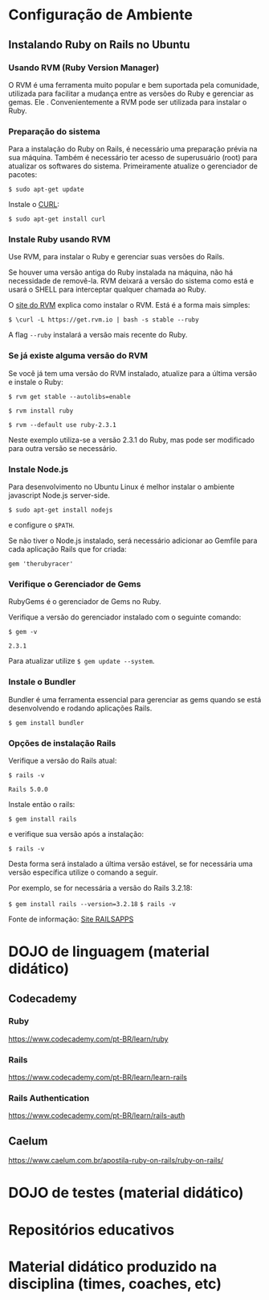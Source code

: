 # Configuração de Ambiente
## Instalando Ruby on Rails no Ubuntu
### Usando RVM (Ruby Version Manager)

O RVM é uma ferramenta muito popular e bem suportada pela comunidade, utilizada para facilitar a mudança entre as versões do Ruby e gerenciar as gemas. Ele . Convenientemente a RVM pode ser utilizada para instalar o Ruby.

### Preparação do sistema

Para a instalação do Ruby on Rails, é necessário uma preparação prévia na sua máquina. 
Também é necessário ter acesso de superusuário (root) para atualizar os softwares do sistema.
Primeiramente atualize o gerenciador de pacotes:

`$ sudo apt-get update`

Instale o [CURL](http://en.wikipedia.org/wiki/CURL):

`$ sudo apt-get install curl`

### Instale Ruby usando RVM
Use RVM, para instalar o Ruby e gerenciar suas versões do Rails.

Se houver uma versão antiga do Ruby instalada na máquina, não há necessidade de removê-la. RVM deixará a versão do sistema como está e usará o SHELL para interceptar qualquer chamada ao Ruby. 

O [site do RVM](https://rvm.io/rvm/install/) explica como instalar o RVM. Está é a forma mais simples:

`$ \curl -L https://get.rvm.io | bash -s stable --ruby`

A flag `--ruby` instalará a versão mais recente do Ruby.

### Se já existe alguma versão do RVM
Se você já tem uma versão do RVM instalado, atualize para a última versão e instale o Ruby:

`$ rvm get stable --autolibs=enable`

`$ rvm install ruby`

`$ rvm --default use ruby-2.3.1`

Neste exemplo utiliza-se a versão 2.3.1 do Ruby, mas pode ser modificado para outra versão se necessário.

### Instale Node.js

Para desenvolvimento no Ubuntu Linux é melhor instalar o ambiente javascript Node.js server-side.

`$ sudo apt-get install nodejs`

e configure o `$PATH`.

Se não tiver o Node.js instalado, será necessário adicionar ao Gemfile para cada aplicação Rails que for criada:

`gem 'therubyracer'`

### Verifique o Gerenciador de Gems

RubyGems é o gerenciador de Gems no Ruby.

Verifique a versão do gerenciador instalado com o seguinte comando:

`$ gem -v`

`2.3.1`

Para atualizar utilize `$ gem update --system`.

### Instale o Bundler

Bundler é uma ferramenta essencial para gerenciar as gems quando se está desenvolvendo e rodando aplicações Rails.

`$ gem install bundler`

### Opções de instalação Rails
Verifique a versão do Rails atual:

`$ rails -v`

`Rails 5.0.0`

Instale então o rails:

`$ gem install rails`

e verifique sua versão após a instalação: 

`$ rails -v`

Desta forma será instalado a última versão estável, se for necessária uma versão específica utilize o comando a seguir.

Por exemplo, se for necessária a versão do Rails 3.2.18:

`$ gem install rails --version=3.2.18`
`$ rails -v`

Fonte de informação: [Site RAILSAPPS](http://railsapps.github.io/installrubyonrails-ubuntu.html)
# DOJO de linguagem (material didático)
## Codecademy
### Ruby
https://www.codecademy.com/pt-BR/learn/ruby
### Rails
https://www.codecademy.com/pt-BR/learn/learn-rails
### Rails Authentication
https://www.codecademy.com/pt-BR/learn/rails-auth
## Caelum
https://www.caelum.com.br/apostila-ruby-on-rails/ruby-on-rails/
# DOJO de testes (material didático)


# Repositórios educativos


# Material didático produzido na disciplina (times, coaches, etc)